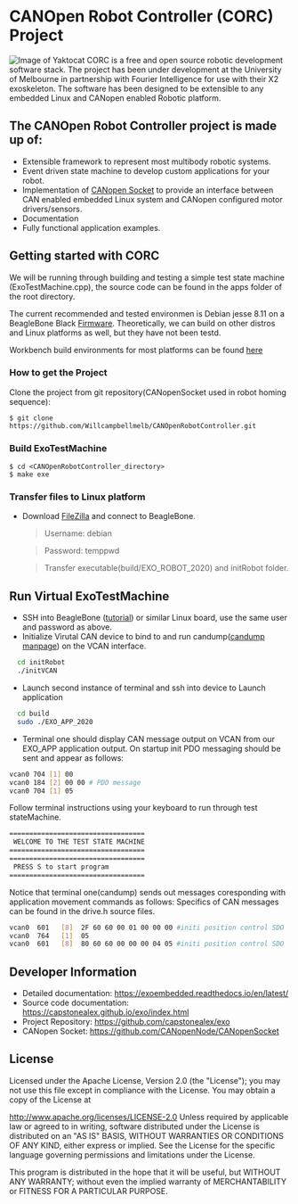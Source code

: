 # CANOpen Robot Controller (CORC) Project

![Image of Yaktocat](https://octodex.github.com/images/yaktocat.png)
CORC is a free and open source robotic development software stack. The project has been under development at the University of Melbourne in partnership with Fourier Intelligence for use with their X2 exoskeleton. The software has been designed to be extensible to any embedded Linux and CANopen enabled Robotic platform.

## The CANOpen Robot Controller project is made up of:

- Extensible framework to represent most multibody robotic systems.
- Event driven state machine to develop custom applications for your robot.
- Implementation of [CANopen Socket](https://github.com/CANopenNode/CANopenSocket) to provide an interface between CAN enabled embedded Linux system and CANopen configured motor drivers/sensors.
- Documentation
- Fully functional application examples.

## Getting started with CORC

We will be running through building and testing a simple test state machine (ExoTestMachine.cpp), the source code can be found in the apps folder of the root directory.

The current recommended and tested environmen is Debian jesse 8.11 on a BeagleBone Black [Firmware](http://beagleboard.org/latest-images). Theoretically, we can build on other distros and Linux platforms as well, but they have not been testd.

Workbench build environments for most platforms can be found [here](https://embeded.readthedocs.io/en/latest/workbench/)

### How to get the Project

Clone the project from git repository(CANopenSocket used in robot homing sequence):

    $ git clone https://github.com/Willcampbellmelb/CANOpenRobotController.git

### Build ExoTestMachine

    $ cd <CANOpenRobotController_directory>
    $ make exe

### Transfer files to Linux platform

- Download [FileZilla](https://filezilla-project.org/) and connect to BeagleBone.

  > Username: debian

  > Password: temppwd

  > Transfer executable(build/EXO_ROBOT_2020) and initRobot folder.

## Run Virtual ExoTestMachine

- SSH into BeagleBone ([tutorial](https://elinux.org/Beagleboard:Terminal_Shells)) or similar Linux board, use the same user and password as above.
- Initialize Virutal CAN device to bind to and run candump([candump manpage](https://manpages.debian.org/testing/can-utils/candump.1.en.html)) on the VCAN interface.

```bash
  cd initRobot
  ./initVCAN
```

- Launch second instance of terminal and ssh into device to Launch application

```bash
  cd build
  sudo ./EXO_APP_2020
```

- Terminal one should display CAN message output on VCAN from our EXO_APP application output. On startup init PDO messaging should be sent and appear as follows:

```bash
vcan0 704 [1] 00
vcan0 184 [2] 00 00 # PDO message
vcan0 704 [1] 05
```

Follow terminal instructions using your keyboard to run through test stateMachine.

```bash
==================================
 WELCOME TO THE TEST STATE MACHINE
==================================
==================================
 PRESS S to start program
==================================

```

Notice that terminal one(candump) sends out messages coresponding with application movement commands as follows:
Specifics of CAN messages can be found in the drive.h source files.

```bash
vcan0  601   [8]  2F 60 60 00 01 00 00 00 #initi position control SDO
vcan0  764   [1]  05
vcan0  601   [8]  80 60 60 00 00 00 04 05 #initi position control SDO
```

<!-- ## Run ExoTestMachine on X2

Running on the X2 Robot is very similar to the virutal CAN set up, with one adjustment and -->

<!-- ### TODO: Event Driven State machine
explain me -->

## Developer Information

- Detailed documentation: https://exoembedded.readthedocs.io/en/latest/
- Source code documentation: https://capstonealex.github.io/exo/index.html
- Project Repository: https://github.com/capstonealex/exo
- CANopen Socket: https://github.com/CANopenNode/CANopenSocket

## License

Licensed under the Apache License, Version 2.0 (the "License"); you may not use this file except in compliance with the License. You may obtain a copy of the License at

http://www.apache.org/licenses/LICENSE-2.0
Unless required by applicable law or agreed to in writing, software distributed under the License is distributed on an "AS IS" BASIS, WITHOUT WARRANTIES OR CONDITIONS OF ANY KIND, either express or implied. See the License for the specific language governing permissions and limitations under the License.

This program is distributed in the hope that it will be useful, but WITHOUT ANY WARRANTY; without even the implied warranty of MERCHANTABILITY or FITNESS FOR A PARTICULAR PURPOSE.

<!-- ## Maintainers -->

